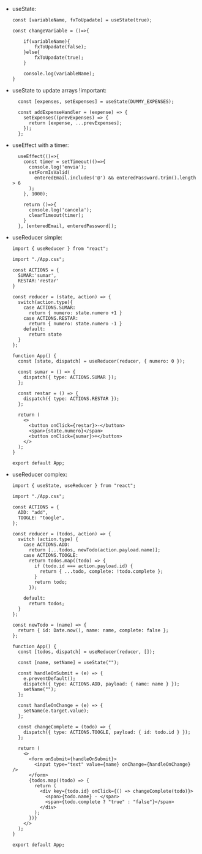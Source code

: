 - useState:

      const [variableName, fxToUpadate] = useState(true);

      const changeVariable = ()=>{

          if(variableName){
              fxToUpadate(false);
          }else{
              fxToUpadate(true);
          }
        
          console.log(variableName);
      }
      
- useState to update arrays !important:

        const [expenses, setExpenses] = useState(DUMMY_EXPENSES);

        const addExpenseHandler = (expense) => {
          setExpenses((prevExpenses) => {
            return [expense, ...prevExpenses];
          });
        };

- useEffect with a timer:

        useEffect(()=>{
          const timer = setTimeout(()=>{
            console.log('envia');
            setFormIsValid(        
              enteredEmail.includes('@') && enteredPassword.trim().length > 6
            );
          }, 1000);

          return ()=>{
            console.log('cancela');
            clearTimeout(timer);
          }
        }, [enteredEmail, enteredPassword]);

      
- useReducer simple:

      import { useReducer } from "react";

      import "./App.css";

      const ACTIONS = {
        SUMAR:'sumar',
        RESTAR:'restar'
      }

      const reducer = (state, action) => {
        switch(action.type){
          case ACTIONS.SUMAR:
            return { numero: state.numero +1 }
          case ACTIONS.RESTAR:
            return { numero: state.numero -1 }
          default:
            return state
        }
      };

      function App() {
        const [state, dispatch] = useReducer(reducer, { numero: 0 });

        const sumar = () => {
          dispatch({ type: ACTIONS.SUMAR });
        };

        const restar = () => {
          dispatch({ type: ACTIONS.RESTAR });
        };

        return (
          <>
            <button onClick={restar}>-</button>
            <span>{state.numero}</span>
            <button onClick={sumar}>+</button>
          </>
        );
      }

      export default App;
      
- useReducer complex:

      import { useState, useReducer } from "react";

      import "./App.css";

      const ACTIONS = {
        ADD: "add",
        TOOGLE: "toogle",
      };

      const reducer = (todos, action) => {
        switch (action.type) {
          case ACTIONS.ADD:
            return [...todos, newTodo(action.payload.name)];
          case ACTIONS.TOOGLE:
            return todos.map((todo) => {
              if (todo.id === action.payload.id) {
                return { ...todo, complete: !todo.complete };
              }
              return todo;
            });

          default:
            return todos;
        }
      };

      const newTodo = (name) => {
        return { id: Date.now(), name: name, complete: false };
      };

      function App() {
        const [todos, dispatch] = useReducer(reducer, []);

        const [name, setName] = useState("");

        const handleOnSubmit = (e) => {
          e.preventDefault();
          dispatch({ type: ACTIONS.ADD, payload: { name: name } });
          setName("");
        };

        const handleOnChange = (e) => {
          setName(e.target.value);
        };

        const changeComplete = (todo) => {
          dispatch({ type: ACTIONS.TOOGLE, payload: { id: todo.id } });
        };

        return (
          <>
            <form onSubmit={handleOnSubmit}>
              <input type="text" value={name} onChange={handleOnChange} />
            </form>
            {todos.map((todo) => {
              return (
                <div key={todo.id} onClick={() => changeComplete(todo)}>
                  <span>{todo.name} - </span>
                  <span>{todo.complete ? "true" : "false"}</span>
                </div>
              );
            })}
          </>
        );
      }

      export default App;



